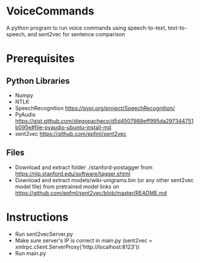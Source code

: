 # VoiceCommands
A python program to run voice commands using speech-to-text, text-to-speech, and sent2vec for sentence comparison

# Prerequisites

## Python Libraries
- Numpy
- NTLK
- SpeechRecognition https://pypi.org/project/SpeechRecognition/
- PyAudio https://gist.github.com/diegopacheco/d5d4507988eff995da297344751b095e#file-pyaudio-ubuntu-install-md
- sent2vec https://github.com/epfml/sent2vec

## Files
- Download and extract folder ./stanford-postagger from https://nlp.stanford.edu/software/tagger.shtml
- Download and extract models/wiki-unigrams.bin (or any other sent2vec model file) from pretrained model links on https://github.com/epfml/sent2vec/blob/master/README.md

# Instructions
- Run sent2vecServer.py
- Make sure server's IP is correct in main.py (sent2vec = xmlrpc.client.ServerProxy('http://localhost:8123'))
- Run main.py
